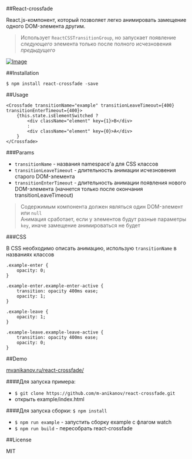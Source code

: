 ##React-crossfade

React.js-компонент, который позволяет легко анимировать замещение одного DOM-элемента другим.

> Использует `ReactCSSTransitionGroup`, но запускает появление *следующего* элемента только после полного исчезновения *предыдущего*

[![Image](http://static.mvanikanov.ru/tYIBuc9RHD.gif?raw=true)](http://mvanikanov.ru/react-crossfade/)

##Installation

```
$ npm install react-crossfade -save
```

##Usage

```
<Crossfade transitionName="example" transitionLeaveTimeout={400} transitionEnterTimeout={400}>
	{this.state.isElementSwitched ? 
		<div className="element" key={1}>B</div>
		:
		<div className="element" key={0}>A</div>
	}
</Crossfade>
```
###Params
- `transitionName` - названия namespace'a для CSS классов
- `transitionLeaveTimeout` - длительность анимации исчезновения старого DOM-элемента
- `transitionEnterTimeout` - длительность анимации появления нового DOM-элемента (начнется только после окончания transitionLeaveTimeout)

> Содержимым компонента должен являться один DOM-элемент или `null`  
> Анимация сработает, если у элементов будут разные параметры `key`, иначе замещение анимироваться не будет

###CSS

В CSS необходимо описать анимацию, использую `transitionName` в названиях классов

```
.example-enter {
	opacity: 0;
}

.example-enter.example-enter-active {
	transition: opacity 400ms ease;
	opacity: 1;
}

.example-leave {
	opacity: 1;
}

.example-leave.example-leave-active {
	transition: opacity 400ms ease;
	opacity: 0;
}
```

##Demo

[mvanikanov.ru/react-crossfade/](http://mvanikanov.ru/react-crossfade/)

####Для запуска примера:

- `$ git clone https://github.com/m-anikanov/react-crossfade.git`
- открыть example/index.html

####Для запуска сборки:
`$ npm install`
- `$ npm run example` - запустить сборку example c флагом watch
- `$ npm run build` - пересобрать react-crossfade


##License

MIT